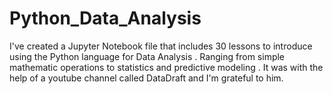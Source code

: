 # Python_Data_Analysis
I've created a Jupyter Notebook file that includes 30 lessons to introduce using the Python language for Data Analysis . Ranging from simple mathematic operations to statistics and predictive modeling . It was with the help of a youtube channel called DataDraft and I'm grateful to him.
